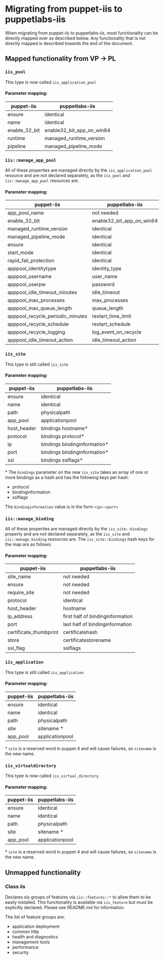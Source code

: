 # Migrating from puppet-iis to puppetlabs-iis

When migrating from puppet-iis to puppetlabs-iis, most functionality can be directly mapped over as described below. Any functionality that is not directly mapped is described towards the end of the document.

## Mapped functionality from VP -> PL

### `iis_pool`

This type is now called `iis_application_pool`

#### Parameter mapping:

puppet-iis    | puppetlabs-iis
--------------|--------------
ensure        | identical
name          | identical
enable_32_bit | enable32_bit_app_on_win64
runtime       | managed_runtime_version
pipeline      | managed_pipeline_mode

### `iis::manage_app_pool`

All of these properties are managed directly by the `iis_application_pool` resource and are not declared separately, as the `iis_pool` and `iis::manage_app_pool` resources are.

#### Parameter mapping:

puppet-iis                       | puppetlabs-iis
---------------------------------|--------------
app_pool_name                    | not needed
enable_32_bit                    | enable32_bit_app_on_win64
managed_runtime_version          | identical
managed_pipeline_mode            | identical
ensure                           | identical
start_mode                       | identical
rapid_fail_protection            | identical
apppool_identitytype             | identity_type
apppool_username                 | user_name
apppool_userpw                   | password
apppool_idle_timeout_minutes     | idle_timeout
apppool_max_processes            | max_processes
apppool_max_queue_length         | queue_length
apppool_recycle_periodic_minutes | restart_time_limit
apppool_recycle_schedule         | restart_schedule
apppool_recycle_logging          | log_event_on_recycle
apppool_idle_timeout_action      | idle_timeout_action

### `iis_site`

This type is still called `iis_site`

#### Parameter mapping:

puppet-iis  | puppetlabs-iis
------------|--------------
ensure      | identical
name        | identical
path        | physicalpath
app_pool    | applicationpool
host_header | bindings hostname*
protocol    | bindings protocol*
ip          | bindings bindinginformation*
port        | bindings bindinginformation*
ssl         | bindings sslflags*

\* The `bindings` parameter on the new `iis_site` takes an array of one or more bindings as a hash and has the following keys per hash:
- protocol
- bindinginformation
- sslflags

The `bindinginformation` value is in the form `<ip>:<port>`

### `iis::manage_binding`

All of these properties are managed directly by the `iis_site::bindings` property and are not declared separately, as the `iis_site` and `iis::manage_binding` resources are. The `iis_site::bindings` hash keys for the map are as follows:

#### Parameter mapping:

puppet-iis             | puppetlabs-iis
-----------------------|--------------
site_name              | not needed
ensure                 | not needed
require_site           | not needed
protocol               | identical
host_header            | hostname
ip_address             | first half of bindinginformation
port                   | last half of bindinginformation
certificate_thumbprint | certificatehash
store                  | certificatestorename
ssl_flag               | sslflags

### `iis_application`

This type is still called `iis_application`

#### Parameter mapping:

puppet-iis | puppetlabs-iis
-----------|--------------
ensure     | identical
name       | identical
path       | physicalpath
site       | sitename *
app_pool   | applicationpool

\* `site` is a reserved word in puppet 4 and will cause failures, so `sitename` is the new name.

### `iis_virtualdirectory`

This type is now called `iis_virtual_directory`

#### Parameter mapping:

puppet-iis | puppetlabs-iis
-----------|--------------
ensure     | identical
name       | identical
path       | physicalpath
site       | sitename *
app_pool   | applicationpool

\* `site` is a reserved word in puppet 4 and will cause failures, so `sitename` is the new name.

## Unmapped functionality

### Class iis

Declares six groups of features via `iis::features::*` to allow them to be easily installed. This functionality is available via `iis_feature` but must be explicitly declared. Please see README.md for information.

The list of feature groups are:
- application deployment
- common http
- health and diagnostics
- management tools
- performance
- security
